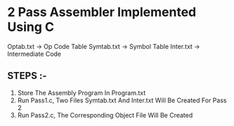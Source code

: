 # 2 Pass Assembler Implemented Using C

Optab.txt -> Op Code Table
Symtab.txt -> Symbol Table
Inter.txt -> Intermediate Code

## STEPS :-

1) Store The Assembly Program In Program.txt
2) Run Pass1.c, Two Files Symtab.txt And Inter.txt Will Be Created For Pass 2
3) Run Pass2.c, The Corresponding Object File Will Be Created
